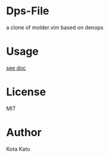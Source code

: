 # Dps-File
a clone of molder.vim based on denops

# Usage

[see doc](https://github.com/kat0h/dps-file.vim/blob/master/doc/dps_file.txt)

# License
MIT

# Author
Kota Kato
